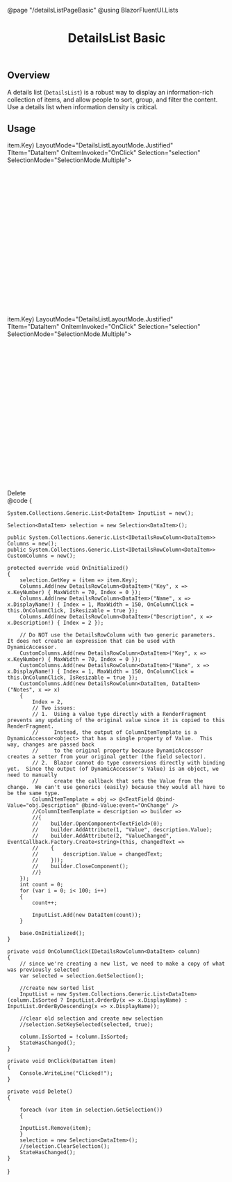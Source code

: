 ﻿@page "/detailsListPageBasic"
@using BlazorFluentUI.Lists
<header class="root">
    <h1 class="title">DetailsList Basic</h1>
</header>
<div class="section" style="transition-delay: 0s;">
    <div id="overview" tabindex="-1">
        <h2 class="subHeading hiddenContent">Overview</h2>
    </div>
    <div class="content">
        <div class="ms-Markdown">
            <p>
                A details list (<code>DetailsList</code>) is a robust way to display an information-rich collection of items, and allow people to sort, group, and filter the content. Use a details list when information density is critical.
            </p>
        </div>
    </div>
</div>
<div class="section" style="transition-delay: 0s;">
    <div id="overview" tabindex="-1">
        <h2 class="subHeading">Usage</h2>
    </div>
    <div>
        <div class="subSection">
            <Demo Header="Basic Details List" Key="0" MetadataPath="DetailsListPageBasic">
                <div data-is-scrollable="true" style="height:400px;overflow-y:auto;">
                    <DetailsList ItemsSource="InputList"
                                 Columns="Columns"
                                 GetKey=@(item=>item.Key)
                                 LayoutMode="DetailsListLayoutMode.Justified"
                                 TItem="DataItem"
                                 OnItemInvoked="OnClick"
                                 Selection="selection"
                                 SelectionMode="SelectionMode.Multiple">
                    </DetailsList>
                </div>
            </Demo>
        </div>
        <div class="subSection">
            <Demo Header="Details List with custom cells" Key="1" MetadataPath="DetailsListPageBasic">
                <div data-is-scrollable="true" style="height:400px;overflow-y:auto;">
                    <DetailsList ItemsSource="InputList"
                                 Columns="CustomColumns"
                                 GetKey=@(item=>item.Key)
                                 LayoutMode="DetailsListLayoutMode.Justified"
                                 TItem="DataItem"
                                 OnItemInvoked="OnClick"
                                 Selection="selection"
                                 SelectionMode="SelectionMode.Multiple">
                    </DetailsList>
                </div>
            </Demo>
        </div>
        <Stack Horizontal="true" Tokens=@(new StackTokens() { ChildrenGap = new[] { 40.0 } }) Style="margin-top:25px; margin-bottom:25px; width:100%;">
            <StackItem>
                <DefaultButton @onclick="Delete" Disabled="selection.Count==0">Delete</DefaultButton>
            </StackItem>
        </Stack>
    </div>
</div>
@code {

    System.Collections.Generic.List<DataItem> InputList = new();

    Selection<DataItem> selection = new Selection<DataItem>();

    public System.Collections.Generic.List<IDetailsRowColumn<DataItem>> Columns = new();
    public System.Collections.Generic.List<IDetailsRowColumn<DataItem>> CustomColumns = new();

    protected override void OnInitialized()
    {
        selection.GetKey = (item => item.Key);
        Columns.Add(new DetailsRowColumn<DataItem>("Key", x => x.KeyNumber) { MaxWidth = 70, Index = 0 });
        Columns.Add(new DetailsRowColumn<DataItem>("Name", x => x.DisplayName!) { Index = 1, MaxWidth = 150, OnColumnClick = this.OnColumnClick, IsResizable = true });
        Columns.Add(new DetailsRowColumn<DataItem>("Description", x => x.Description!) { Index = 2 });

        // Do NOT use the DetailsRowColumn with two generic parameters.  It does not create an expression that can be used with DynamicAccessor.
        CustomColumns.Add(new DetailsRowColumn<DataItem>("Key", x => x.KeyNumber) { MaxWidth = 70, Index = 0 });
        CustomColumns.Add(new DetailsRowColumn<DataItem>("Name", x => x.DisplayName!) { Index = 1, MaxWidth = 150, OnColumnClick = this.OnColumnClick, IsResizable = true });
        CustomColumns.Add(new DetailsRowColumn<DataItem, DataItem>("Notes", x => x)
        {
            Index = 2,
            // Two issues:
            // 1.  Using a value type directly with a RenderFragment prevents any updating of the original value since it is copied to this RenderFragment.
            //     Instead, the output of ColumnItemTemplate is a DynamicAccessor<object> that has a single property of Value.  This way, changes are passed back
            //     to the original property because DynamicAccessor creates a setter from your original getter (the field selector).
            // 2.  Blazor cannot do type conversions directly with binding yet.  Since the output (of DynamicAccessor's Value) is an object, we need to manually
            //     create the callback that sets the Value from the change.  We can't use generics (easily) because they would all have to be the same type.
            ColumnItemTemplate = obj => @<TextField @bind-Value="obj.Description" @bind-Value:event="OnChange" />
            //ColumnItemTemplate = description => builder =>
            //{
            //    builder.OpenComponent<TextField>(0);
            //    builder.AddAttribute(1, "Value", description.Value);
            //    builder.AddAttribute(2, "ValueChanged", EventCallback.Factory.Create<string>(this, changedText =>
            //    {
            //        description.Value = changedText;
            //    }));
            //    builder.CloseComponent();
            //}
        });
        int count = 0;
        for (var i = 0; i< 100; i++)
        {
            count++;

            InputList.Add(new DataItem(count));
        }

        base.OnInitialized();
    }

    private void OnColumnClick(IDetailsRowColumn<DataItem> column)
    {
        // since we're creating a new list, we need to make a copy of what was previously selected
        var selected = selection.GetSelection();

        //create new sorted list
        InputList = new System.Collections.Generic.List<DataItem>(column.IsSorted ? InputList.OrderBy(x => x.DisplayName) : InputList.OrderByDescending(x => x.DisplayName));

        //clear old selection and create new selection
        //selection.SetKeySelected(selected, true);

        column.IsSorted = !column.IsSorted;
        StateHasChanged();
    }

    private void OnClick(DataItem item)
    {
        Console.WriteLine("Clicked!");
    }

    private void Delete()
    {

        foreach (var item in selection.GetSelection())
        {

        InputList.Remove(item);
        }
        selection = new Selection<DataItem>();
        //selection.ClearSelection();
        StateHasChanged();
    }
}
